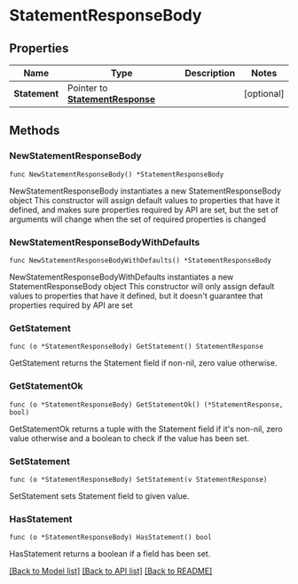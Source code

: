 # StatementResponseBody

## Properties

Name | Type | Description | Notes
------------ | ------------- | ------------- | -------------
**Statement** | Pointer to [**StatementResponse**](StatementResponse.md) |  | [optional] 

## Methods

### NewStatementResponseBody

`func NewStatementResponseBody() *StatementResponseBody`

NewStatementResponseBody instantiates a new StatementResponseBody object
This constructor will assign default values to properties that have it defined,
and makes sure properties required by API are set, but the set of arguments
will change when the set of required properties is changed

### NewStatementResponseBodyWithDefaults

`func NewStatementResponseBodyWithDefaults() *StatementResponseBody`

NewStatementResponseBodyWithDefaults instantiates a new StatementResponseBody object
This constructor will only assign default values to properties that have it defined,
but it doesn't guarantee that properties required by API are set

### GetStatement

`func (o *StatementResponseBody) GetStatement() StatementResponse`

GetStatement returns the Statement field if non-nil, zero value otherwise.

### GetStatementOk

`func (o *StatementResponseBody) GetStatementOk() (*StatementResponse, bool)`

GetStatementOk returns a tuple with the Statement field if it's non-nil, zero value otherwise
and a boolean to check if the value has been set.

### SetStatement

`func (o *StatementResponseBody) SetStatement(v StatementResponse)`

SetStatement sets Statement field to given value.

### HasStatement

`func (o *StatementResponseBody) HasStatement() bool`

HasStatement returns a boolean if a field has been set.


[[Back to Model list]](../README.md#documentation-for-models) [[Back to API list]](../README.md#documentation-for-api-endpoints) [[Back to README]](../README.md)


